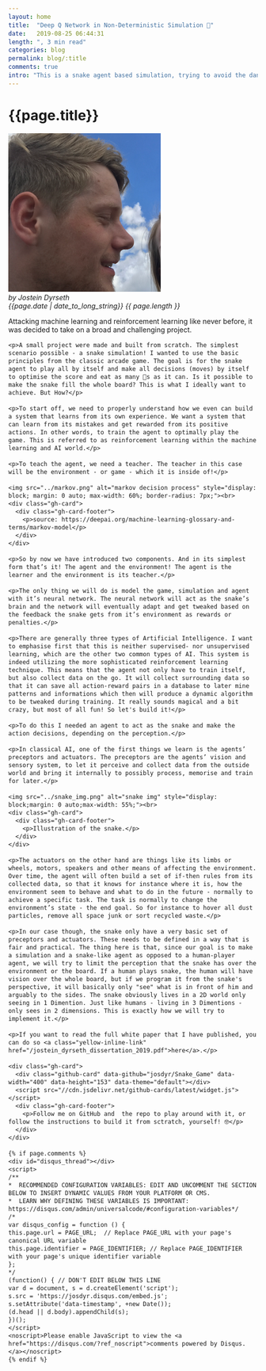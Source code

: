 ```yaml
---
layout: home
title:  "Deep Q Network in Non-Deterministic Simulation 🐍"
date:   2019-08-25 06:44:31
length: ", 3 min read"
categories: blog
permalink: blog/:title
comments: true
intro: "This is a snake agent based simulation, trying to avoid the dangers of colliding into itself or the walls while trying to get the highest possible score from eating apples."
---
```

<div class="container">
  <div class="blog-entry">
    <div id="jumbotrone">
      <h1>{{page.title}}</h1>
      <div class="blog-metadata">
        <div class="portrait">
          <img id="min-portrait" src="../IMG_0657_5.png" alt="">
        </div>
        <div class="blog-metadata-text">
          <i>by Jostein Dyrseth</i><br>
          <i>{{page.date | date_to_long_string}}</i>
          <i>{{ page.length }}</i>
        </div>
      </div>
    </div>
    <p>Attacking machine learning and reinforcement learning like never before, it was decided to take on a broad and challenging project.</p>

    <p>A small project were made and built from scratch. The simplest scenario possible - a snake simulation! I wanted to use the basic principles from the classic arcade game. The goal is for the snake agent to play all by itself and make all decisions (moves) by itself to optimise the score and eat as many 🍎s as it can. Is it possible to make the snake fill the whole board? This is what I ideally want to achieve. But How?</p>

    <p>To start off, we need to properly understand how we even can build a system that learns from its own experience. We want a system that can learn from its mistakes and get rewarded from its positive actions. In other words, to train the agent to optimally play the game. This is referred to as reinforcement learning within the machine learning and AI world.</p>

    <p>To teach the agent, we need a teacher. The teacher in this case will be the environment - or game - which it is inside of!</p>

    <img src="../markov.png" alt="markov decision process" style="display: block; margin: 0 auto; max-width: 60%; border-radius: 7px;"><br>
    <div class="gh-card">
      <div class="gh-card-footer">
        <p>source: https://deepai.org/machine-learning-glossary-and-terms/markov-model</p>
      </div>
    </div>

    <p>So by now we have introduced two components. And in its simplest form that’s it! The agent and the environment! The agent is the learner and the environment is its teacher.</p>

    <p>The only thing we will do is model the game, simulation and agent with it’s neural network. The neural network will act as the snake’s brain and the network will eventually adapt and get tweaked based on the feedback the snake gets from it’s environment as rewards or penalties.</p>

    <p>There are generally three types of Artificial Intelligence. I want to emphasise first that this is neither supervised- nor unsupervised learning, which are the other two common types of AI. This system is indeed utilizing the more sophisticated reinforcement learning technique. This means that the agent not only have to train itself, but also collect data on the go. It will collect surrounding data so that it can save all action-reward pairs in a database to later mine patterns and informations which then will produce a dynamic algorithm to be tweaked during training. It really sounds magical and a bit crazy, but most of all fun! So let's build it!</p>

    <p>To do this I needed an agent to act as the snake and make the action decisions, depending on the perception.</p>

    <p>In classical AI, one of the first things we learn is the agents’ preceptors and actuators. The preceptors are the agents’ vision and sensory system, to let it perceive and collect data from the outside world and bring it internally to possibly process, memorise and train for later.</p>

    <img src="../snake_img.png" alt="snake img" style="display: block;margin: 0 auto;max-width: 55%;"><br>
    <div class="gh-card">
      <div class="gh-card-footer">
        <p>Illustration of the snake.</p>
      </div>
    </div>

    <p>The actuators on the other hand are things like its limbs or wheels, motors, speakers and other means of affecting the environment. Over time, the agent will often build a set of if-then rules from its collected data, so that it knows for instance where it is, how the environment seem to behave and what to do in the future - normally to achieve a specific task. The task is normally to change the environment’s state - the end goal. So for instance to hover all dust particles, remove all space junk or sort recycled waste.</p>

    <p>In our case though, the snake only have a very basic set of preceptors and actuators. These needs to be defined in a way that is fair and practical. The thing here is that, since our goal is to make a simulation and a snake-like agent as opposed to a human-player agent, we will try to limit the perception that the snake has over the environment or the board. If a human plays snake, the human will have vision over the whole board, but if we program it from the snake's perspective, it will basically only "see" what is in front of him and arguably to the sides. The snake obviously lives in a 2D world only seeing in 1 Dimention. Just like humans - living in 3 Dimentions - only sees in 2 dimensions. This is exactly how we will try to implement it.</p>

    <p>If you want to read the full white paper that I have published, you can do so <a class="yellow-inline-link" href="/jostein_dyrseth_dissertation_2019.pdf">here</a>.</p>

    <div class="gh-card">
      <div class="github-card" data-github="josdyr/Snake_Game" data-width="400" data-height="153" data-theme="default"></div>
      <script src="//cdn.jsdelivr.net/github-cards/latest/widget.js"></script>
      <div class="gh-card-footer">
        <p>Follow me on GitHub and  the repo to play around with it, or follow the instructions to build it from sctratch, yourself! 🤓</p>
      </div>
    </div>

    {% if page.comments %}
    <div id="disqus_thread"></div>
    <script>
    /**
    *  RECOMMENDED CONFIGURATION VARIABLES: EDIT AND UNCOMMENT THE SECTION BELOW TO INSERT DYNAMIC VALUES FROM YOUR PLATFORM OR CMS.
    *  LEARN WHY DEFINING THESE VARIABLES IS IMPORTANT: https://disqus.com/admin/universalcode/#configuration-variables*/
    /*
    var disqus_config = function () {
    this.page.url = PAGE_URL;  // Replace PAGE_URL with your page's canonical URL variable
    this.page.identifier = PAGE_IDENTIFIER; // Replace PAGE_IDENTIFIER with your page's unique identifier variable
    };
    */
    (function() { // DON'T EDIT BELOW THIS LINE
    var d = document, s = d.createElement('script');
    s.src = 'https://josdyr.disqus.com/embed.js';
    s.setAttribute('data-timestamp', +new Date());
    (d.head || d.body).appendChild(s);
    })();
    </script>
    <noscript>Please enable JavaScript to view the <a href="https://disqus.com/?ref_noscript">comments powered by Disqus.</a></noscript>
    {% endif %}
  </div>
</div>
